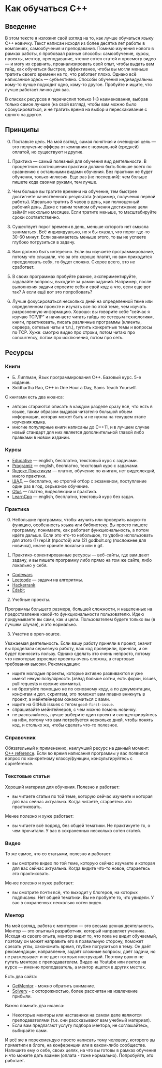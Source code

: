 # Как обучаться C++

## Введение

В этом тексте я изложил свой взгляд на то, как лучше обучаться языку C++ новичку. Текст написан исходя из более десятка лет работы в компаниях, самообучения и преподавания. Помимо изучения нового в рамках работы, я пробоваал разные способы: самообучение, курсы, проекты, ментор, преподавание, чтение сотен статей и просмотр видео — и могу их сравнить, проанализировать свой опыт, чтобы выдать вам гайд, как обучаться быстрее, эффективнее, чтобы вы могли меньше тратить своего времени на то, что работает плохо.
Однако всё написанное здесь — субъективно. Способы обучения индивидуальны: кому-то лучше подходит одно, кому-то другое. Пробуйте и ищите, что лучше работает лично для вас.

В списках ресурсов я перечислил только 1-3 наименования, выбрав только самое лучшее (на свой взгляд), чтобы вам можно было сфокусироваться, и не тратить время на выбор и перескакивание с одного на другое.

## Принципы

0. Поставьте цель. На мой взгляд, самая понятная и очевидная цель — это получение оффера от компании с нормальной (средней) оплатой, но существуют и другие.

1. Практика — самый полезный для обучения вид деятельности. В процентном соотношении практики должно быть больше всего по сравнению с остальными видами обучения. Без практики не будет обучения, только иллюзия. Еще раз (не последний): чем больше пишете кода своими руками, тем лучше.

2. Чем больше вы тратите времени на обучение, тем быстрее достигнете качественного результата (например, получения первой работы). Идеально тратить 8 часов в день, как полноценный рабочий день. Даже с таким темпом обучения достижение цели займёт несколько месяцев. Если тратите меньше, то масштабируйте сроки соответственно.

3. Существует порог времени в день, меньше которого нет смысла заниматься. Всё индивидуально, но я бы сказал, что порог где-то 30-60 минут. Если занимаетесь меньше этого, то вы не успеете глубоко погрузиться в задачу.

4. Вам должно быть интересно. Если вы изучаете программирование, потому что слышали, что за это хорошо платят, но вам приходится преодолевать себя, то будет сложно. Скорее всего, это не сработает.

5. В своих программах пробуйте разное, экспериментируйте, задавайте вопросы, выходите за рамки заданий. Например, после выполнения задачи спросите себя и свой код: а что, если еще вот так? А если ещё вот это попробовать?

6. Лучше фокусироваться несколько дней на определенной теме или определенном проекте и изучать все по этой теме, чем изучать разрозненную информацию. Хорошо: вы говорите себе "сейчас я изучаю TCP/IP" и начинаете читать гайды по сетевым технологиям, книги, практиковать, писать различные программы (клиенты, сервера, сетевые чаты и т.п.), гуглить конкретные темы и вопросы по TCP. Хуже: смотрю видео про строки, потом читаю про concurrency, потом про исключения, потом про сеть.


## Ресурсы

### Книги

- Б. Липпман, Язык программирования C++. Базовый курс. 5-е издание.
- Siddhartha Rao, C++ in One Hour a Day, Sams Teach Yourself.

С книгами есть два нюанса:
- авторы стараются описать в каждом разделе сразу всё, что есть в языке, таким образом выдавая читателю большой объем информации, которая может быть и не нужна на текущем этапе изучения языка.
- многие популярные книги написаны до C++11, и в лучшем случае новый стандарт для них является дополнительной главой либо правками в новом издании.

### Курсы

- [Educative](https://www.educative.io/courses/learn-cpp-from-scratch) — english, бесплатно, текстовый курс с задачами.
- [Programiz](https://app.programiz.pro/course/learn-cpp-basics/) — english, бесплатно, текстовый курс с задачами.
- [Яндекс.Практикум](https://practicum.yandex.ru/cpp/) — платно, обучение по книгам, нет видеолекций, много практики.
- [ШАД](https://shad.yandex.ru/) — бесплатно, но строгий отбор с экзаменом, поступление один раз в год, серьезное обучение.
- [Otus](https://otus.ru/lessons/cpp-basic/) — платно, видеолекции и практика.
- [LearnCpp](https://learncpp.com/) — english, бесплатно, текстовый курс без задач.

### Практика

0. Небольшие программы, чтобы изучить или проверить какую-то функцию, особенность языка или библиотеку. Вы просто пишете программу, понимаете, как работает функциональность, а потом идёте дальше.
Если это что-то небольшое, то удобно использовать для этого (1) repl.it (простой) или (2) godbolt.org (посложнее для новичка), иначе храните локально или в git.

1. Практико-ориентированные ресурсы — веб-сайты, где вам дают задачу, и вы пишете программу либо прямо на том же сайте, либо локально у себя.
  - [Codewars](https://codewars.com/kata/search/cpp)
  - [Leetcode](https://leetcode.com) — задачи на алгоритмы.
  - [Hackerrank](https://hackerrank.com/domains/cpp)
  - [Edabit](https://edabit.com/challenges)

2. Учебные проекты.

Программы большего размера, большей сложности, и нацеленные на предоставление какой-то функциональности пользователю. Идею придумываете вы сами, как и цели. Пользователем будете только вы (в лучшем случае), и это нормально.

3. Участие в open-source.

Уважаемая деятельность. Если вашу работу приняли в проект, значит вы проделали серьезную работу, ваш код проверили, приняли, и он будет приносить пользу. Однако сделать это очень непросто, потому что некоторые взрослые проекты очень сложны, а стартовые требования высоки. Рекомендации:
  - ищите молодые проекты, которые активно развиваются и уже имеют некую популярность (звёзд больше сотни, есть форки, issues, pull requests и свежие коммиты).
  - не брезгуйте помощью не по основному коду, а по документации, конфигам и доп. скриптам, это поможет вам плавно вникнуть в проект, а мейнтейнерам ознакомиться с вами.
  - ищите на GitHub issues с тегом `good-first-issue`.
  - спрашивайте мейнтейнеров, с чем можно помочь новичку.
  - не распыляйтесь, лучше выберите один проект и сконцентрируйтесь на нём, потому что вам потребуется несколько дней, чтобы понять код, и столько же, чтобы сделать что-то полезное.


### Справочник

Обязательный к применению, наилучший ресурс на данный момент: [C++ reference](https://en.cppreference.com/w/). Если во время написания программы у вас появился вопрос по конкретному классу/функции, консультируйтесь с cppreference.


### Текстовые статьи

Хороший материал для обучения. Полезно и работает:
- вы читаете статьи по той теме, которую сейчас изучаете и которая для вас сейчас актуальна. Когда читаете, стараетесь это практиковать.

Менее полезно и хуже работает:
- вы читаете всё подряд, без общей тематики. Не практикуете то, о чем прочитали. У вас в сохраненных несколько сотен статей.


### Видео

То же самое, что со статьями, полезно и работает:
- вы смотрите видео по той теме, которую сейчас изучаете и которая для вас сейчас актуальна. Когда видите что-то новое, стараетесь это практиковать.

Менее полезно и хуже работает:
- вы смотрите почти всё, что выходит у блогеров, на которых подписаны. Нет общей тематики. Вы не пробуете то, что увидели. У вас в сохраненных несколько сотен видео.



### Ментор

На мой взгляд, работа с ментором — это весьма ценная деятельность. Ментор — это опытный разработчик, который направляет ученика. Исходя из своего опыта, ментор видит то, что пока не видит обучаемый, поэтому он может направить его в правильную сторону, поможет срезать углы, сэкономить время, глубже погрузиться в тему. Он даёт рекомендации, направление, задаёт сложные вопросы, даёт задачи, но не разжевывает и не дает готовых инструкций. Поэтому важно не путать ментора с преподавателем. Видео на Youtube или лектор на курсе — именно преподаватель, а ментор ищется в других местах.

Есть два сайта:
  - [GetMentor](https://getmentor.dev/) - можно обратить внимание.
  - [Solvery](https://solvery.io/) - с осторожностью, более рассчитан на извлечение прибыли.

Важно помнить два нюанса:
 - Некоторые менторы или наставники на самом деле являются преподавателями (т.е. они рассказывают вам учебный материал).
 - Если вам предлагают услугу подбора ментора, не соглашайтесь, выбирайте сами.

И всё же я порекомендую просто написать тому человеку, которого вы приметили в блоге, на конференции или в каком-либо сообществе. Напишите ему о себе, своих целях, на что вы готовы в рамках обучения и что можете дать взамен (оплата - тоже нормально). Попробуйте, это работает.

